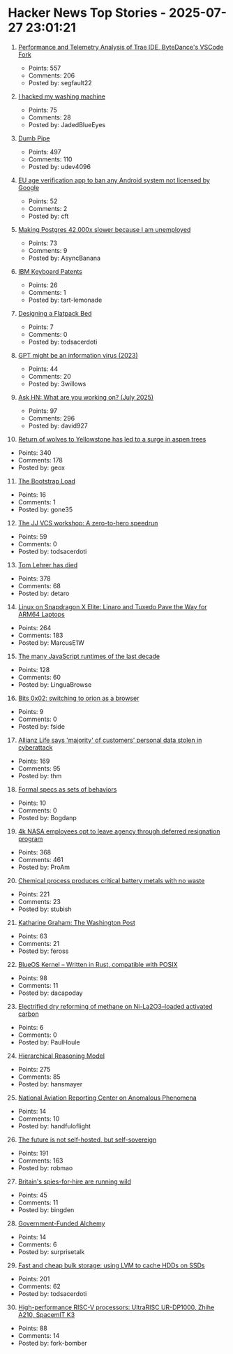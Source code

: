 # Hacker News Top Stories - 2025-07-27 23:01:21

1. [Performance and Telemetry Analysis of Trae IDE, ByteDance's VSCode Fork](https://github.com/segmentationf4u1t/trae_telemetry_research)
   - Points: 557
   - Comments: 206
   - Posted by: segfault22

2. [I hacked my washing machine](https://nexy.blog/2025/07/27/how-i-hacked-my-washing-machine/)
   - Points: 75
   - Comments: 28
   - Posted by: JadedBlueEyes

3. [Dumb Pipe](https://www.dumbpipe.dev/)
   - Points: 497
   - Comments: 110
   - Posted by: udev4096

4. [EU age verification app to ban any Android system not licensed by Google](https://www.reddit.com/r/degoogle/s/YxmPgFes8a)
   - Points: 52
   - Comments: 2
   - Posted by: cft

5. [Making Postgres 42,000x slower because I am unemployed](https://byteofdev.com/posts/making-postgres-slow/)
   - Points: 73
   - Comments: 9
   - Posted by: AsyncBanana

6. [IBM Keyboard Patents](https://sharktastica.co.uk/topics/patents)
   - Points: 26
   - Comments: 1
   - Posted by: tart-lemonade

7. [Designing a Flatpack Bed](https://kevinlynagh.com/newsletter/2025_07_flatpack/)
   - Points: 7
   - Comments: 0
   - Posted by: todsacerdoti

8. [GPT might be an information virus (2023)](https://nonint.com/2023/03/09/gpt-might-be-an-information-virus/)
   - Points: 44
   - Comments: 20
   - Posted by: 3willows

9. [Ask HN: What are you working on? (July 2025)](undefined)
   - Points: 97
   - Comments: 296
   - Posted by: david927

10. [Return of wolves to Yellowstone has led to a surge in aspen trees](https://www.livescience.com/animals/land-mammals/return-of-wolves-to-yellowstone-has-led-to-a-surge-in-aspen-trees-unseen-for-80-years)
   - Points: 340
   - Comments: 178
   - Posted by: geox

11. [The Bootstrap Load](http://www.intel4004.com/btstrp.htm)
   - Points: 16
   - Comments: 1
   - Posted by: gone35

12. [The JJ VCS workshop: A zero-to-hero speedrun](https://github.com/jkoppel/jj-workshop)
   - Points: 59
   - Comments: 0
   - Posted by: todsacerdoti

13. [Tom Lehrer has died](https://www.nytimes.com/2025/07/27/arts/music/tom-lehrer-dead.html)
   - Points: 378
   - Comments: 68
   - Posted by: detaro

14. [Linux on Snapdragon X Elite: Linaro and Tuxedo Pave the Way for ARM64 Laptops](https://www.linaro.org/blog/linux-on-snapdragon-x-elite/)
   - Points: 264
   - Comments: 183
   - Posted by: MarcusE1W

15. [The many JavaScript runtimes of the last decade](https://buttondown.com/whatever_jamie/archive/the-many-many-many-javascript-runtimes-of-the-last-decade/)
   - Points: 128
   - Comments: 60
   - Posted by: LinguaBrowse

16. [Bits 0x02: switching to orion as a browser](https://andinfinity.eu/post/2025-07-24-bits-0x02/)
   - Points: 9
   - Comments: 0
   - Posted by: fside

17. [Allianz Life says 'majority' of customers' personal data stolen in cyberattack](https://techcrunch.com/2025/07/26/allianz-life-says-majority-of-customers-personal-data-stolen-in-cyberattack/)
   - Points: 169
   - Comments: 95
   - Posted by: thm

18. [Formal specs as sets of behaviors](https://surfingcomplexity.blog/2025/07/26/formal-specs-as-sets-of-behaviors/)
   - Points: 10
   - Comments: 0
   - Posted by: Bogdanp

19. [4k NASA employees opt to leave agency through deferred resignation program](https://www.kcrw.com/news/shows/npr/npr-story/nx-s1-5481304)
   - Points: 368
   - Comments: 461
   - Posted by: ProAm

20. [Chemical process produces critical battery metals with no waste](https://spectrum.ieee.org/nmc-battery-aspiring-materials)
   - Points: 221
   - Comments: 23
   - Posted by: stubish

21. [Katharine Graham: The Washington Post](https://fs.blog/knowledge-project-podcast/outliers-katharine-graham/)
   - Points: 63
   - Comments: 21
   - Posted by: feross

22. [BlueOS Kernel – Written in Rust, compatible with POSIX](https://github.com/vivoblueos/kernel)
   - Points: 98
   - Comments: 11
   - Posted by: dacapoday

23. [Electrified dry reforming of methane on Ni-La2O3–loaded activated carbon](https://www.science.org/doi/10.1126/sciadv.adv1585)
   - Points: 6
   - Comments: 0
   - Posted by: PaulHoule

24. [Hierarchical Reasoning Model](https://arxiv.org/abs/2506.21734)
   - Points: 275
   - Comments: 85
   - Posted by: hansmayer

25. [National Aviation Reporting Center on Anomalous Phenomena](https://www.narcap.org)
   - Points: 14
   - Comments: 10
   - Posted by: handfuloflight

26. [The future is not self-hosted, but self-sovereign](https://www.robertmao.com/blog/en/the-future-is-not-self-hosted-but-self-sovereign)
   - Points: 191
   - Comments: 163
   - Posted by: robmao

27. [Britain's spies-for-hire are running wild](https://www.politico.eu/article/uk-british-spies-private-intelligence-government-ministers/)
   - Points: 45
   - Comments: 11
   - Posted by: bingden

28. [Government-Funded Alchemy](https://thebsdetector.substack.com/p/government-funded-alchemy)
   - Points: 14
   - Comments: 6
   - Posted by: surprisetalk

29. [Fast and cheap bulk storage: using LVM to cache HDDs on SSDs](https://quantum5.ca/2025/05/11/fast-cheap-bulk-storage-using-lvm-to-cache-hdds-on-ssds/)
   - Points: 201
   - Comments: 62
   - Posted by: todsacerdoti

30. [High-performance RISC-V processors: UltraRISC UR-DP1000, Zhihe A210, SpacemIT K3](https://www.cnx-software.com/2025/07/22/three-high-performance-risc-v-processors-to-watch-in-h2-2025-ultrarisc-ur-dp1000-zizhe-a210-and-spacemit-k3/)
   - Points: 88
   - Comments: 14
   - Posted by: fork-bomber

